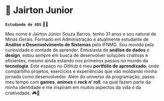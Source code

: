 # 🤖 Jairton Junior

**`Estudande de ADS`** 📖🖖

Meu nome é Jairton Júnior Souza Barros, tenho 31 anos e sou natural de Minas Gerais. 
Formado em Administração e atualmente estudante de **Análise e Desenvolvimento de Sistemas** pelo IFNMG. Sou movido pela curiosidade e vontade de aprender.
Entusiasta de **análise de dados** e **design**, estou sempre em busca de desenvolver soluções criativas e eficientes, mesmo ainda estando nos primeiros passos no mundo da **tecnologia**.
Este espaço no GitHub é meu **portfólio de aprendizado**, onde compartilho projetos, exercícios e experiências que vão moldando minha jornada como desenvolvedor.
Além do universo da programação, passo meu tempo com **games**, **animes** e **rock n' roll**, na qual fazem parte da minha identidade e me inspiram em muitos aspectos da vida e da criatividade. 🎮🤘 
